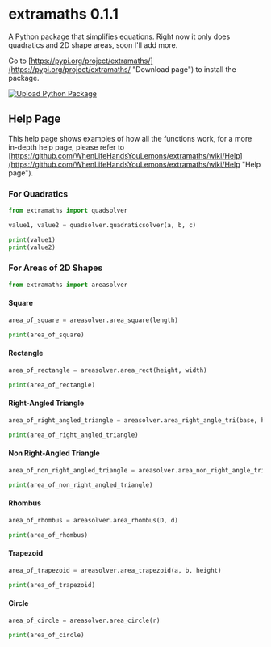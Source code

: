 # extramaths 0.1.1

A Python package that simplifies equations. Right now it only does quadratics and 2D shape areas, soon I'll add more.

Go to [https://pypi.org/project/extramaths/](https://pypi.org/project/extramaths/ "Download page") to install the package.

[![Upload Python Package](https://github.com/WhenLifeHandsYouLemons/extramaths/actions/workflows/python-publish.yml/badge.svg)](https://github.com/WhenLifeHandsYouLemons/extramaths/actions/workflows/python-publish.yml)

## Help Page

This help page shows examples of how all the functions work, for a more in-depth help page, please refer to [https://github.com/WhenLifeHandsYouLemons/extramaths/wiki/Help](https://github.com/WhenLifeHandsYouLemons/extramaths/wiki/Help "Help page").

### For Quadratics

```python
from extramaths import quadsolver
```

```python
value1, value2 = quadsolver.quadraticsolver(a, b, c)

print(value1)
print(value2)
```

### For Areas of 2D Shapes

```python
from extramaths import areasolver
```

#### Square

```python
area_of_square = areasolver.area_square(length)

print(area_of_square)
```

#### Rectangle

```python
area_of_rectangle = areasolver.area_rect(height, width)

print(area_of_rectangle)
```

#### Right-Angled Triangle

```python
area_of_right_angled_triangle = areasolver.area_right_angle_tri(base, height)

print(area_of_right_angled_triangle)
```

#### Non Right-Angled Triangle

```python
area_of_non_right_angled_triangle = areasolver.area_non_right_angle_tri(a, b, C)

print(area_of_non_right_angled_triangle)
```

#### Rhombus

```python
area_of_rhombus = areasolver.area_rhombus(D, d)

print(area_of_rhombus)
```

#### Trapezoid

```python
area_of_trapezoid = areasolver.area_trapezoid(a, b, height)

print(area_of_trapezoid)
```

#### Circle

```python
area_of_circle = areasolver.area_circle(r)

print(area_of_circle)
```

